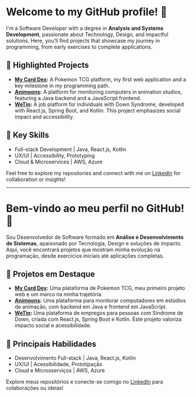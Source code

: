 # Welcome to my GitHub profile! 🌟  

I'm a Software Developer with a degree in **Analysis and Systems Development**, passionate about Technology, Design, and impactful solutions. Here, you’ll find projects that showcase my journey in programming, from early exercises to complete applications.  

## 🌟 Highlighted Projects  
- **[My Card Dex](#):** A Pokemon TCG platform, my first web application and a key milestone in my programming path.  
- **[Animoons](#):** A platform for monitoring computers in animation studios, featuring a Java backend and a JavaScript frontend.  
- **[WeTin](#):** A job platform for individuals with Down Syndrome, developed with React.js, Spring Boot, and Kotlin. This project emphasizes social impact and accessibility.  

## 🔧 Key Skills  
- Full-stack Development | Java, React.js, Kotlin  
- UX/UI | Accessibility, Prototyping  
- Cloud & Microservices | AWS, Azure  

Feel free to explore my repositories and connect with me on [LinkedIn](https://www.linkedin.com/in/jpedro-duarte) for collaboration or insights!  

---

# Bem-vindo ao meu perfil no GitHub! 🌟  

Sou Desenvolvedor de Software formado em **Análise e Desenvolvimento de Sistemas**, apaixonado por Tecnologia, Design e soluções de impacto. Aqui, você encontrará projetos que mostram minha evolução na programação, desde exercícios iniciais até aplicações completas.  

## 🌟 Projetos em Destaque  
- **[My Card Dex](#):** Uma plataforma de Pokemon TCG, meu primeiro projeto web e um marco na minha trajetória.  
- **[Animoons](#):** Uma plataforma para monitorar computadores em estúdios de animação, com backend em Java e frontend em JavaScript.  
- **[WeTin](#):** Uma plataforma de empregos para pessoas com Síndrome de Down, criada com React.js, Spring Boot e Kotlin. Este projeto valoriza impacto social e acessibilidade.  

## 🔧 Principais Habilidades  
- Desenvolvimento Full-stack | Java, React.js, Kotlin  
- UX/UI | Acessibilidade, Prototipação  
- Cloud e Microsserviços | AWS, Azure  

Explore meus repositórios e conecte-se comigo no [LinkedIn](https://www.linkedin.com/in/jpedro-duarte) para colaborações ou ideias!  

